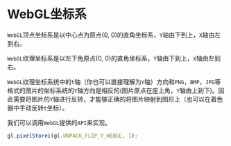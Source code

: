 <!--
 * @Author: tangdaoyong
 * @Date: 2020-12-10 17:46:49
 * @LastEditors: tangdaoyong
 * @LastEditTime: 2020-12-10 17:56:24
 * @Description: WebGL坐标系
-->
# WebGL坐标系

`WebGL`顶点坐标系是以中心点为原点(0, 0)的直角坐标系，`Y`轴由下到上，`X`轴由左到右。

`WebGL`纹理坐标系是以左下角原点(0, 0)的直角坐标系，`Y`轴由下到上，`X`轴由左到右。

`WebGL`纹理坐标系统中的`t`轴（你也可以直接理解为`Y`轴）方向和`PNG`，`BMP`，`JPG`等格式的图片的坐标系统的`Y`轴方向是相反的(图片原点在座上角，`Y`轴由上到下)。因此需要将图片的`Y`轴进行反转，才能够正确的将图片映射到图形上（也可以在着色器中手动反转`t`坐标）。

我们可以调用`WebGL`提供的`API`来实现。
```js
gl.pixelStorei(gl.UNPACK_FLIP_Y_WEBGL, 1);
```